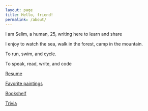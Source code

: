 ```yaml
---
layout: page
title: Hello, friend!
permalink: /about/
---
```


I am Selim, a human, 25, writing here to learn and share

I enjoy to watch the sea, walk in the forest, camp in the mountain. 

To run, swim, and cycle. 

To speak, read, write, and code



[Resume](/resume)

[Favorite paintings](https://artsandculture.google.com/favorite/group/lwICDYo8WqCBLQ)

[​Bookshelf​](https://www.goodreads.com/review/list/24616331-selim?order=d&shelf=read&sort=avg_rating) 

[Trivia](/trivia)